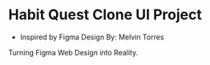 # Habit Quest Clone UI Project

- Inspired by Figma Design By: Melvin Torres

Turning Figma Web Design into Reality.
